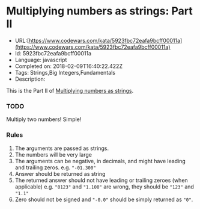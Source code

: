 # Multiplying numbers as strings: Part II

 - URL:[https://www.codewars.com/kata/5923fbc72eafa9bcff00011a](https://www.codewars.com/kata/5923fbc72eafa9bcff00011a)
 - Id: 5923fbc72eafa9bcff00011a
 - Language: javascript
 - Completed on: 2018-02-09T16:40:22.422Z
 - Tags: Strings,Big Integers,Fundamentals
 - Description:
<p>This is the Part II of <a href="https://www.codewars.com/kata/55911ef14065454c75000062">Multiplying numbers as strings</a>.</p>
<h3>TODO</h3>
<p>Multiply two numbers! Simple!</p>
<h3>Rules</h3>
<ol>
<li>The arguments are passed as strings.
<li>The numbers will be very large
<li>The arguments can be negative, in decimals, and might have leading and trailing zeros. e.g. <code>"-01.300"</code>
<li>Answer should be returned as string
<li>The returned answer should not have leading or trailing zeroes (when applicable) e.g. <code>"0123"</code> and <code>"1.100"</code> are wrong, they should be <code>"123"</code> and <code>"1.1"</code>
<li>Zero should not be signed and <code>"-0.0"</code> should be simply returned as <code>"0"</code>. 
</ol>
